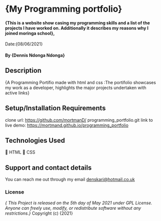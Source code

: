 # {My Programming portfolio}
#### {This is a website show casing my programming skills and a list of the projects I have worked on. Additionally it describes my reasons why I joined moringa school}, 
Date:{08/06/2021}
#### By **{Dennis Ndonga Ndonga}**
## Description
{A Programming Portifio made with html and css :The portifolio showcases my work as a developer, highlights the major projects undertaken with active links}
## Setup/Installation Requirements
clone url: https://github.com/mortmanD/ programming_portfolio.git
link to live demo: https://mortmand.github.io/programming_portfolio
## Technologies Used
	HTML
	CSS

## Support and contact details

You can reach me out through my email denskari@hotmail.co.uk
### License
*{ This Project is released on the 5th day of May 2021 under GPL License. Anyone can freely use, modify, or redistribute software without any restrictions.}*
Copyright (c) {2021} 
